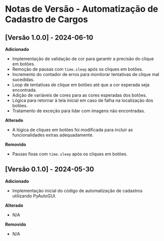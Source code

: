 # Notas de Versão - Automatização de Cadastro de Cargos

## [Versão 1.0.0] - 2024-06-10

**Adicionado**
- Implementação de validação de cor para garantir a precisão do clique em botões.
- Remoção de pausas com `time.sleep` após os cliques em botões.
- Incremento do contador de erros para monitorar tentativas de clique mal sucedidas.
- Loop de tentativas de clique em botões até que a cor esperada seja encontrada.
- Adição de variáveis de cores para as cores esperadas dos botões.
- Lógica para retornar à tela inicial em caso de falha na localização dos botões.
- Tratamento de exceção para lidar com imagens não encontradas.

**Alterado**
- A lógica de cliques em botões foi modificada para incluir as funcionalidades extras adequadamente.

**Removido**
- Pausas fixas com `time.sleep` após os cliques em botões.

## [Versão 0.1.0] - 2024-05-30

**Adicionado**
- Implementação inicial do código de automatização de cadastros utilizando PyAutoGUI.

**Alterado**
- N/A

**Removido**
- N/A
